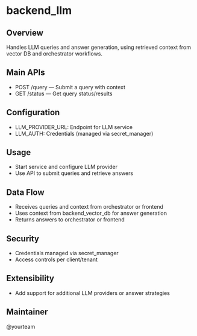 # backend_llm

## Overview
Handles LLM queries and answer generation, using retrieved context from vector DB and orchestrator workflows.

## Main APIs
- POST /query — Submit a query with context
- GET /status — Get query status/results

## Configuration
- LLM_PROVIDER_URL: Endpoint for LLM service
- LLM_AUTH: Credentials (managed via secret_manager)

## Usage
- Start service and configure LLM provider
- Use API to submit queries and retrieve answers

## Data Flow
- Receives queries and context from orchestrator or frontend
- Uses context from backend_vector_db for answer generation
- Returns answers to orchestrator or frontend

## Security
- Credentials managed via secret_manager
- Access controls per client/tenant

## Extensibility
- Add support for additional LLM providers or answer strategies

## Maintainer
@yourteam
